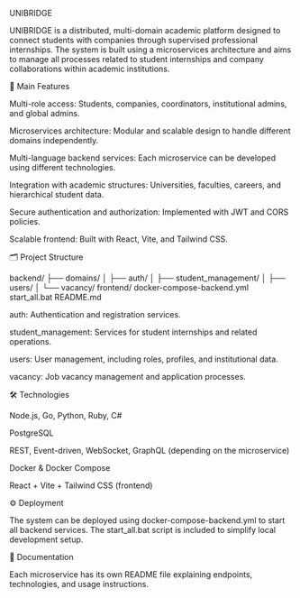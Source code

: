 UNIBRIDGE

UNIBRIDGE is a distributed, multi-domain academic platform designed to connect students with companies through supervised professional internships. The system is built using a microservices architecture and aims to manage all processes related to student internships and company collaborations within academic institutions.

🌉 Main Features

Multi-role access: Students, companies, coordinators, institutional admins, and global admins.

Microservices architecture: Modular and scalable design to handle different domains independently.

Multi-language backend services: Each microservice can be developed using different technologies.

Integration with academic structures: Universities, faculties, careers, and hierarchical student data.

Secure authentication and authorization: Implemented with JWT and CORS policies.

Scalable frontend: Built with React, Vite, and Tailwind CSS.

🗂️ Project Structure

backend/
  ├── domains/
  │     ├── auth/
  │     ├── student_management/
  │     ├── users/
  │     └── vacancy/
frontend/
docker-compose-backend.yml
start_all.bat
README.md

auth: Authentication and registration services.

student_management: Services for student internships and related operations.

users: User management, including roles, profiles, and institutional data.

vacancy: Job vacancy management and application processes.

🛠️ Technologies

Node.js, Go, Python, Ruby, C#

PostgreSQL

REST, Event-driven, WebSocket, GraphQL (depending on the microservice)

Docker & Docker Compose

React + Vite + Tailwind CSS (frontend)

⚙️ Deployment

The system can be deployed using docker-compose-backend.yml to start all backend services. The start_all.bat script is included to simplify local development setup.

📄 Documentation

Each microservice has its own README file explaining endpoints, technologies, and usage instructions.